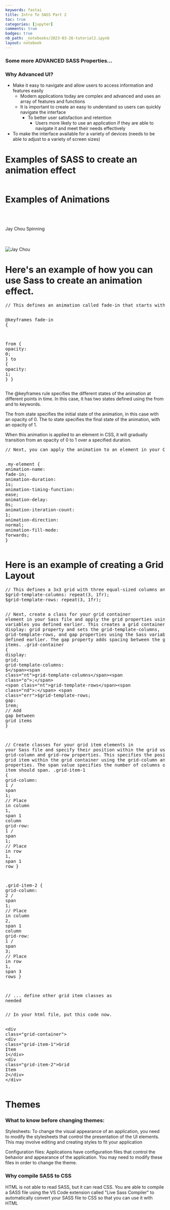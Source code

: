 ```yaml
---
keywords: fastai
title: Intro To SASS Part 2
toc: true
categories: [jupyter]
comments: true
badges: true
nb_path: _notebooks/2023-03-26-tutorial2.ipynb
layout: notebook
---
```


<!--
#################################################
### THIS FILE WAS AUTOGENERATED! DO NOT EDIT! ###
#################################################
# file to edit: _notebooks/2023-03-26-tutorial2.ipynb
-->

<div class="container" id="notebook-container">
        
<div class="cell border-box-sizing text_cell rendered"><div class="inner_cell">
<div class="text_cell_render border-box-sizing rendered_html">
<h3 id="Some-more-ADVANCED-SASS-Properties...">Some more ADVANCED SASS Properties...<a class="anchor-link" href="#Some-more-ADVANCED-SASS-Properties..."> </a></h3>
</div>
</div>
</div>
<div class="cell border-box-sizing text_cell rendered"><div class="inner_cell">
<div class="text_cell_render border-box-sizing rendered_html">
<h3 id="Why-Advanced-UI?">Why Advanced UI?<a class="anchor-link" href="#Why-Advanced-UI?"> </a></h3><ul>
<li>Make it easy to navigate and allow users to access information and features easily<ul>
<li>Modern applications today are complex and advanced and uses an array of features and functions</li>
<li>It is important to create an easy to understand so users can quickly navigate the interface<ul>
<li>To better user satisfaction and retention<ul>
<li>Users more likely to use an application if they are able to navigate it and meet their needs effectively</li>
</ul>
</li>
</ul>
</li>
</ul>
</li>
<li>To make the interface available for a variety of devices (needs to be able to adjust to a variety of screen sizes)</li>
</ul>

</div>
</div>
</div>
<div class="cell border-box-sizing text_cell rendered"><div class="inner_cell">
<div class="text_cell_render border-box-sizing rendered_html">
<h1 id="Examples-of-SASS-to-create-an-animation-effect">Examples of SASS to create an animation effect<a class="anchor-link" href="#Examples-of-SASS-to-create-an-animation-effect"> </a></h1><div class="column">
        <h1>Examples of Animations</h1>
        <br>
        <div class="box"></div>
        <br>
        <p>Jay Chou Spinning</p>
        <br>
        <br>
        <img src="https://asianwiki.com/File:Jaychou-v3.jpg" alt="Jay Chou" class="image">
    </div>
</div>
</div>
</div>
<div class="cell border-box-sizing text_cell rendered"><div class="inner_cell">
<div class="text_cell_render border-box-sizing rendered_html">
<h1 id="Here's-an-example-of-how-you-can-use-Sass-to-create-an-animation-effect.">Here's an example of how you can use Sass to create an animation effect.<a class="anchor-link" href="#Here's-an-example-of-how-you-can-use-Sass-to-create-an-animation-effect."> </a></h1><div class="highlight"><pre><span></span><span class="c1">// This defines an animation called fade-in that starts with an opacity of 0 and gradually increases to an opacity of 1. Put this code in your SASS file.</span>

<span class="k">@keyframes</span> <span class="nt">fade-in</span> <span class="p">{</span> 

  <span class="nt">from</span> <span class="p">{</span>
    <span class="nt">opacity</span><span class="nd">:</span> <span class="nt">0</span><span class="o">;</span>
  <span class="p">}</span>
  <span class="nt">to</span> <span class="p">{</span>
    <span class="nt">opacity</span><span class="nd">:</span> <span class="nt">1</span><span class="o">;</span>
  <span class="p">}</span>
<span class="p">}</span>
</pre></div>
<p>The @keyframes rule specifies the different states of the animation at different points in time. In this case, it has two states defined using the from and to keywords.</p>
<p>The from state specifies the initial state of the animation, in this case with an opacity of 0. The to state specifies the final state of the animation, with an opacity of 1.</p>
<p>When this animation is applied to an element in CSS, it will gradually transition from an opacity of 0 to 1 over a specified duration.</p>

</div>
</div>
</div>
<div class="cell border-box-sizing text_cell rendered"><div class="inner_cell">
<div class="text_cell_render border-box-sizing rendered_html">
<div class="highlight"><pre><span></span><span class="c1">// Next, you can apply the animation to an element in your CSS using the animation property. You can specify the name of the keyframes, the duration of the animation, and other animation-related properties. This applies the fade-in animation to an element with the class .my-element and specifies the animation duration, timing function, delay, iteration count, direction, and fill mode.</span>

<span class="nc">.my-element</span> <span class="p">{</span>
  <span class="nt">animation-name</span><span class="nd">:</span> <span class="nt">fade-in</span><span class="o">;</span>
  <span class="nt">animation-duration</span><span class="nd">:</span> <span class="nt">1s</span><span class="o">;</span>
  <span class="nt">animation-timing-function</span><span class="nd">:</span> <span class="nt">ease</span><span class="o">;</span>
  <span class="nt">animation-delay</span><span class="nd">:</span> <span class="nt">0s</span><span class="o">;</span>
  <span class="nt">animation-iteration-count</span><span class="nd">:</span> <span class="nt">1</span><span class="o">;</span>
  <span class="nt">animation-direction</span><span class="nd">:</span> <span class="nt">normal</span><span class="o">;</span>
  <span class="nt">animation-fill-mode</span><span class="nd">:</span> <span class="nt">forwards</span><span class="o">;</span>
<span class="p">}</span>
</pre></div>

</div>
</div>
</div>
<div class="cell border-box-sizing text_cell rendered"><div class="inner_cell">
<div class="text_cell_render border-box-sizing rendered_html">
<h1 id="Here-is-an-example-of-creating-a-Grid-Layout">Here is an example of creating a Grid Layout<a class="anchor-link" href="#Here-is-an-example-of-creating-a-Grid-Layout"> </a></h1><div class="highlight"><pre><span></span><span class="c1">// This defines a 3x3 grid with three equal-sized columns and three equal-sized rows using the repeat() function with 1fr unit, which represents a fraction of the available space.</span>
<span class="nv">$grid-template-columns</span><span class="o">:</span> <span class="nf">repeat</span><span class="p">(</span><span class="mi">3</span><span class="o">,</span> <span class="mi">1</span><span class="kt">fr</span><span class="p">);</span>
<span class="nv">$grid-template-rows</span><span class="o">:</span> <span class="nf">repeat</span><span class="p">(</span><span class="mi">3</span><span class="o">,</span> <span class="mi">1</span><span class="kt">fr</span><span class="p">);</span>

<span class="c1">// Next, create a class for your grid container element in your Sass file and apply the grid properties using the Sass variables you defined earlier. This creates a grid container with the display: grid property and sets the grid-template-columns, grid-template-rows, and gap properties using the Sass variables you defined earlier. The gap property adds spacing between the grid items.</span>
<span class="nc">.grid-container</span> <span class="p">{</span>
  <span class="nt">display</span><span class="nd">:</span> <span class="nt">grid</span><span class="o">;</span>
  <span class="nt">grid-template-columns</span><span class="nd">:</span> <span class="err">$</span><span class="nt">grid-template-columns</span><span class="o">;</span>
  <span class="nt">grid-template-rows</span><span class="nd">:</span> <span class="err">$</span><span class="nt">grid-template-rows</span><span class="o">;</span>
  <span class="nt">gap</span><span class="nd">:</span> <span class="nt">1rem</span><span class="o">;</span> <span class="o">//</span> <span class="nt">Add</span> <span class="nt">gap</span> <span class="nt">between</span> <span class="nt">grid</span> <span class="nt">items</span>
<span class="p">}</span>

<span class="c1">// Create classes for your grid item elements in your Sass file and specify their position within the grid using the grid-column and grid-row properties. This specifies the position of each grid item within the grid container using the grid-column and grid-row properties. The span value specifies the number of columns or rows the item should span.</span>
<span class="nc">.grid-item-1</span> <span class="p">{</span>
  <span class="nt">grid-column</span><span class="nd">:</span> <span class="nt">1</span> <span class="o">/</span> <span class="nt">span</span> <span class="nt">1</span><span class="o">;</span> <span class="o">//</span> <span class="nt">Place</span> <span class="nt">in</span> <span class="nt">column</span> <span class="nt">1</span><span class="o">,</span> <span class="nt">span</span> <span class="nt">1</span> <span class="nt">column</span>
  <span class="nt">grid-row</span><span class="nd">:</span> <span class="nt">1</span> <span class="o">/</span> <span class="nt">span</span> <span class="nt">1</span><span class="o">;</span> <span class="o">//</span> <span class="nt">Place</span> <span class="nt">in</span> <span class="nt">row</span> <span class="nt">1</span><span class="o">,</span> <span class="nt">span</span> <span class="nt">1</span> <span class="nt">row</span>
<span class="p">}</span>

<span class="nc">.grid-item-2</span> <span class="p">{</span>
  <span class="nt">grid-column</span><span class="nd">:</span> <span class="nt">2</span> <span class="o">/</span> <span class="nt">span</span> <span class="nt">1</span><span class="o">;</span> <span class="o">//</span> <span class="nt">Place</span> <span class="nt">in</span> <span class="nt">column</span> <span class="nt">2</span><span class="o">,</span> <span class="nt">span</span> <span class="nt">1</span> <span class="nt">column</span>
  <span class="nt">grid-row</span><span class="nd">:</span> <span class="nt">1</span> <span class="o">/</span> <span class="nt">span</span> <span class="nt">3</span><span class="o">;</span> <span class="o">//</span> <span class="nt">Place</span> <span class="nt">in</span> <span class="nt">row</span> <span class="nt">1</span><span class="o">,</span> <span class="nt">span</span> <span class="nt">3</span> <span class="nt">rows</span>
<span class="p">}</span>

<span class="c1">// ... define other grid item classes as needed</span>
</pre></div>

</div>
</div>
</div>
<div class="cell border-box-sizing text_cell rendered"><div class="inner_cell">
<div class="text_cell_render border-box-sizing rendered_html">
<div class="highlight"><pre><span></span><span class="c1">// In your html file, put this code now. </span>

<span class="o">&lt;</span><span class="nt">div</span> <span class="nt">class</span><span class="o">=</span><span class="s2">&quot;grid-container&quot;</span><span class="o">&gt;</span>
  <span class="o">&lt;</span><span class="nt">div</span> <span class="nt">class</span><span class="o">=</span><span class="s2">&quot;grid-item-1&quot;</span><span class="o">&gt;</span><span class="nt">Grid</span> <span class="nt">Item</span> <span class="nt">1</span><span class="o">&lt;/</span><span class="nt">div</span><span class="o">&gt;</span>
  <span class="o">&lt;</span><span class="nt">div</span> <span class="nt">class</span><span class="o">=</span><span class="s2">&quot;grid-item-2&quot;</span><span class="o">&gt;</span><span class="nt">Grid</span> <span class="nt">Item</span> <span class="nt">2</span><span class="o">&lt;/</span><span class="nt">div</span><span class="o">&gt;</span>
<span class="o">&lt;/</span><span class="nt">div</span><span class="o">&gt;</span>
</pre></div>

</div>
</div>
</div>
<div class="cell border-box-sizing text_cell rendered"><div class="inner_cell">
<div class="text_cell_render border-box-sizing rendered_html">
<h1 id="Themes">Themes<a class="anchor-link" href="#Themes"> </a></h1><h3 id="What-to-know-before-changing-themes:">What to know before changing themes:<a class="anchor-link" href="#What-to-know-before-changing-themes:"> </a></h3><p>Stylesheets: To change the visual appearance of an application, you  need to modify the stylesheets that control the presentation of the UI elements. This may involve editing and creating styles to fit your application</p>
<p>Configuration files: Applications have configuration files that control the behavior and appearance of the application. You may need to modify these files in order to change the theme.</p>

</div>
</div>
</div>
<div class="cell border-box-sizing text_cell rendered"><div class="inner_cell">
<div class="text_cell_render border-box-sizing rendered_html">
<h3 id="Why-compile-SASS-to-CSS">Why compile SASS to CSS<a class="anchor-link" href="#Why-compile-SASS-to-CSS"> </a></h3><p>HTML is not able to read SASS, but it can read CSS. You are able to compile a SASS file using the VS Code extension called "Live Sass Compiler" to automatically convert your SASS file to CSS so that you can use it with HTML</p>

</div>
</div>
</div>
</div>
 

